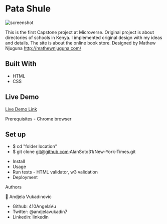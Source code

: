 # Pata Shule

![screenshot](/Pictures/pata-shule.png)

This is the first Capstone project at Microverse. Original project is about directories of schools in Kenya. I implemented original design with my ideas and details. The site is about the online book store.
Designed by Mathew Njuguna
http://mathewnjuguna.com/


## Built With

- HTML
- CSS

## Live Demo

[Live Demo Link](https://410angelavu.github.io/Pata-Shule/)

Prerequisites - Chrome browser

## Set up

- \$ cd "folder location"
- \$ git clone git@github.com:AlanSoto31/New-York-Times.git

* Install
* Usage
* Run tests - HTML validator, w3 validation
* Deployment

Authors

👤 Andjela Vukadinovic

- Github: 410AngelaVu
- Twitter: @andjelavukadin7
- Linkedin: linkedin


